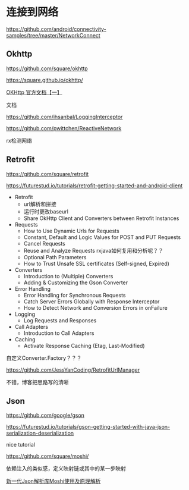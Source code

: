 # 连接到网络

https://github.com/android/connectivity-samples/tree/master/NetworkConnect



## Okhttp

https://github.com/square/okhttp

https://square.github.io/okhttp/

[OKHttp 官方文档【一】](https://blog.csdn.net/xiaxl/article/details/107702122)

文档

https://github.com/ihsanbal/LoggingInterceptor

https://github.com/pwittchen/ReactiveNetwork

rx检测网络

## Retrofit

https://github.com/square/retrofit

https://futurestud.io/tutorials/retrofit-getting-started-and-android-client

+ Retrofit
  + url解析和拼接
  + 运行时更改baseurl
  + Share OkHttp Client and Converters between Retrofit Instances
+ Requests
  + How to Use Dynamic Urls for Requests
  + Constant, Default and Logic Values for POST and PUT Requests
  + Cancel Requests
  + Reuse and Analyze Requests rxjava如何复用和分析呢？？
  + Optional Path Parameters
  + How to Trust Unsafe SSL certificates (Self-signed, Expired)
+ Converters
  + Introduction to (Multiple) Converters
  + Adding & Customizing the Gson Converter
+ Error Handling
  + Error Handling for Synchronous Requests
  + Catch Server Errors Globally with Response Interceptor
  + How to Detect Network and Conversion Errors in onFailure
+ Logging
  + Log Requests and Responses
+ Call Adapters
  + Introduction to Call Adapters
+ Caching
  + Activate Response Caching (Etag, Last-Modified)



自定义Converter.Factory？？？

https://github.com/JessYanCoding/RetrofitUrlManager

不错，博客把思路写的清晰

## Json

https://github.com/google/gson

https://futurestud.io/tutorials/gson-getting-started-with-java-json-serialization-deserialization

nice tutorial

https://github.com/square/moshi/

依赖注入的类似感，定义映射链或其中的某一步映射

[新一代Json解析库Moshi使用及原理解析](https://juejin.cn/post/6844903704278073357#heading-35)


